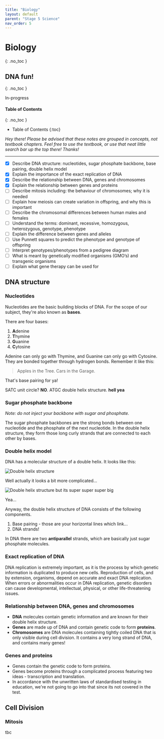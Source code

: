 ```yaml
---
title: "Biology"
layout: default
parent: "Stage 5 Science"
nav_order: 5
---
```


# Biology
{: .no_toc }
## DNA fun!
{: .no_toc }

<label class="label label-blue">In-progress</label>

#### Table of Contents
{: .no_toc }

* Table of Contents
{:toc}

*Hey there! Please be advised that these notes are grouped in concepts, not textbook chapters. Feel free to use the textbook, or use that neat little search bar up the top there! Thanks!*

***

- [x] Describe DNA structure: nucleotides, sugar phosphate backbone, base pairing, double helix model
- [x] Explain the importance of the exact replication of DNA
- [x] Describe the relationship between DNA, genes and chromosomes
- [x] Explain the relationship between genes and proteins
- [ ] Describe mitosis including: the behaviour of chromosomes; why it is needed
- [ ] Explain how meiosis can create variation in offspring, and why this is important
- [ ] Describe the chromosomal differences between human males and females
- [ ] Understand the terms: dominant, recessive, homozygous, heterozygous, genotype,
phenotype
- [ ] Explain the difference between genes and alleles
- [ ] Use Punnett squares to predict the phenotype and genotype of offspring
- [ ] Interpret genotypes/phenotypes from a pedigree diagram
- [ ] What is meant by genetically modified organisms (GMO’s) and transgenic organisms
- [ ] Explain what gene therapy can be used for

## DNA structure

### Nucleotides

Nucleotides are the basic building blocks of DNA. For the scope of our subject, they're also known as **bases**.

There are four bases:
1. **A**denine
2. **T**hymine
3. **G**uanine
4. **C**ytosine

Adenine can only go with Thymine, and Guanine can only go with Cytosine. They are bonded together through hydrogen bonds. Remember it like this:

> Apples in the Tree. Cars in the Garage.

That's base pairing for ya!

SATC unit circle? **NO**. ATGC double helix structure. **hell yea**

### Sugar phosphate backbone

*Note: do not inject your backbone with sugar and phosphate.*

The sugar phosphate backbones are the strong bonds between one nucleotide and the phosphate of the next nucleotide. In the double helix structure, they form those long curly strands that are connected to each other by bases.

### Double helix model

DNA has a molecular structure of a double helix. It looks like this: 

![Double helix structure](https://upload.wikimedia.org/wikipedia/commons/thumb/1/14/Double_stranded_DNA_with_coloured_bases.png/1920px-Double_stranded_DNA_with_coloured_bases.png)

Well actually it looks a bit more complicated...

![Double helix structure but its super super super big](https://upload.wikimedia.org/wikipedia/commons/d/db/DNA_orbit_animated_static_thumb.png)

Yea...

Anyway, the double helix structure of DNA consists of the following components.

1. Base pairing - those are your horizontal lines which link...
2. DNA strands!

In DNA there are two **antiparallel** strands, which are basically just sugar phosphate molecules.

### Exact replication of DNA

DNA replication is extremely important, as it is the process by which genetic information is duplicated to produce new cells. Reproduction of cells, and by extension, organisms, depend on accurate and exact DNA replication. When errors or abnormalities occur in DNA replication, genetic disorders can cause developmental, intellectual, physical, or other life-threatening issues.

### Relationship between DNA, genes and chromosomes

- **DNA** molecules contain genetic information and are known for their double helix structure. 
- **Genes** are made up of DNA and contain genetic code to form **proteins**.
- **Chromosomes** are DNA molecules containing tightly coiled DNA that is only visible during cell division. It contains a very long strand of DNA, and contains many genes!

### Genes and proteins

- Genes contain the genetic code to form proteins.
- Genes become proteins through a complicated process featuring two ideas - transcription and translation.
- In accordance with the unwritten laws of standardised testing in education, we're not going to go into that since its not covered in the test.

## Cell Division

### Mitosis

tbc